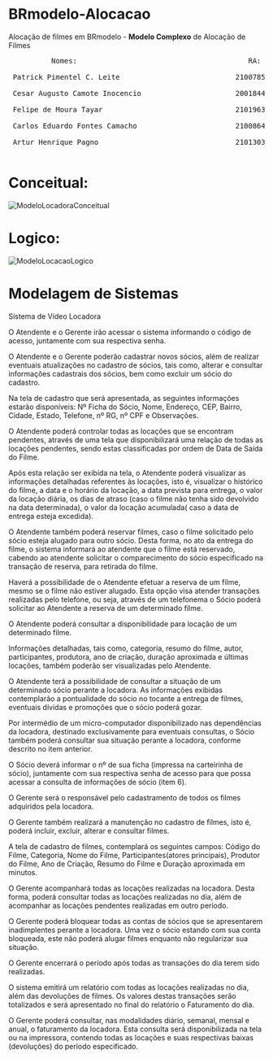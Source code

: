 # BRmodelo-Alocacao
Alocação de filmes em BRmodelo - **Modelo Complexo** de Alocação de Filmes
<pre>
          Nomes:                                        RA:
          
 Patrick Pimentel C. Leite                           21007850 
 
 Cesar Augusto Camote Inocencio                      20018446
 
 Felipe de Moura Tayar                               21019634
 
 Carlos Eduardo Fontes Camacho                       21008649
 
 Artur Henrique Pagno                                21013037
  		 
</pre>

# Conceitual:
![ModeloLocadoraConceitual](https://user-images.githubusercontent.com/58158274/131192421-352e6552-dbb3-4c5a-a905-ccb2f802cd70.png)

# Logico:
![ModeloLocacaoLogico](https://user-images.githubusercontent.com/58158274/131192436-6fb246de-4498-4b6f-99c0-26a944002a51.png)

# Modelagem de Sistemas  

Sistema de Vídeo Locadora 

O Atendente e o Gerente irão acessar o sistema informando o código de acesso, juntamente com sua respectiva senha. 

O Atendente e o Gerente poderão cadastrar novos sócios, além de realizar eventuais atualizações no cadastro de sócios, tais como, alterar e consultar informações cadastrais dos sócios, bem como excluir um sócio do cadastro. 

Na tela de cadastro que será apresentada, as seguintes informações estarão disponíveis: Nº Ficha do Sócio, Nome, Endereço, CEP, Bairro, Cidade, Estado, Telefone, nº RG, nº CPF e Observações.  

O Atendente poderá controlar todas as locações que se encontram pendentes, através de uma tela que disponibilizará uma relação de todas as locações pendentes, sendo estas classificadas por ordem de Data de Saída do Filme.  

Após esta relação ser exibida na tela, o Atendente poderá visualizar as informações detalhadas referentes às locações, isto é, visualizar o histórico do filme, a data e o horário da locação, a data prevista para entrega, o valor da locação diária, os dias de atraso (caso o filme não tenha sido devolvido na data determinada), o valor da locação acumulada( caso a data de entrega esteja excedida).  

O Atendente também poderá reservar filmes, caso o filme solicitado pelo sócio esteja alugado para outro sócio. Desta forma, no ato da entrega do filme, o sistema informará ao atendente que o filme está reservado, cabendo ao atendente solicitar o comparecimento do sócio especificado na transação de reserva, para retirada do filme. 

Haverá a possibilidade de o Atendente efetuar a reserva de um filme, mesmo se o filme não estiver alugado. Esta opção visa atender transações realizadas pelo telefone, ou seja, através de um telefonema o Sócio poderá solicitar ao Atendente a reserva de um determinado filme.   

O Atendente poderá consultar a disponibilidade para locação de um determinado filme. 

Informações detalhadas, tais como, categoria,  resumo do filme, autor, participantes, produtora, ano de criação, duração aproximada e últimas locações, também poderão ser visualizadas pelo Atendente.   

O Atendente terá a possibilidade de consultar a situação de um determinado sócio perante a locadora. As informações exibidas contemplarão a pontualidade do sócio no tocante a entrega de filmes, eventuais dívidas e promoções que o sócio poderá gozar. 

Por intermédio de um micro-computador disponibilizado nas dependências da  locadora, destinado exclusivamente  para eventuais consultas, o Sócio também poderá consultar sua situação perante a locadora, conforme descrito no item anterior. 

O Sócio deverá informar o nº de sua ficha (impressa na carteirinha de sócio), juntamente com sua respectiva senha de acesso para que possa acessar a consulta de informações de sócio (item 6).  

O Gerente será o responsável pelo cadastramento de todos os filmes adquiridos pela locadora. 

O Gerente também realizará a manutenção no cadastro de filmes, isto é, poderá incluir, excluir, alterar e consultar filmes.  

A tela de cadastro de filmes, contemplará os seguintes campos: Código do Filme, Categoria, Nome do Filme, Participantes(atores principais), Produtor do Filme, Ano de Criação, Resumo do Filme e Duração aproximada em minutos.  

O Gerente acompanhará todas as locações realizadas na locadora. Desta forma, poderá consultar todas as locações realizadas no dia, além de acompanhar as locações pendentes realizadas em outro período. 

O Gerente poderá bloquear todas as contas de sócios que se apresentarem inadimplentes perante a locadora. Uma vez o sócio estando com sua conta bloqueada, este não poderá alugar filmes enquanto não regularizar sua situação. 

O Gerente encerrará o período após todas as transações do dia terem sido realizadas.  

O sistema emitirá um relatório com todas as locações realizadas no dia, além das devoluções de filmes. Os valores destas transações serão totalizados e será apresentado no final do relatório o Faturamento do dia. 

O Gerente poderá consultar, nas modalidades diário, semanal, mensal e anual, o faturamento da locadora. Esta consulta será disponibilizada na tela ou na impressora, contendo todas as locações e suas respectivas baixas (devoluções) do período especificado. 
